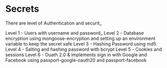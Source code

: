 # Secrets

There are level of Authentication and securit_

Level 1 - Users with username and password_
Level 2 - Database encryption using mongoose-encryption and setting up an environment variable to keep the secret safe
Level 3 - Hashing Password using md5
Level 4 - Salting and hashing password with bcrypt
Level 5 - Cookies and sessions
Level 6 - Ouath 2.0 & implements sign in with Google and Facebook using passport-google-oauth20 and passport-facebook
